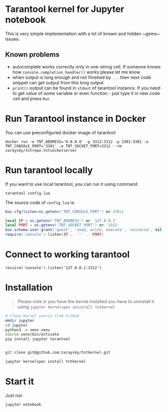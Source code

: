 # Tarantool kernel for Jupyter notebook

This is very simple implementation with a lot of known and hidden ~gems~ issues:

## Known problems
 - autocomplete works correctly only in one-string cell. If someone knows how `console.completion_handler()` works please let me know
 - when output is long enough and not finished by `...` then next code snippet can get output from this long output
 - `print()` output can be found in `stdout` of tarantool instance. If you need to get value of some variable or even function - just type it in new code cell and press `Run` 

# Run Tarantool instance in Docker
You can use preconfigured docker image of tarantool 

```docker run -e TNT_ADDRESS='0.0.0.0' -p 3312:3312 -p 3301:3301 -e TNT_CONSOLE_PORT='3301' -e TNT_SOCKET_PORT=3312 --rm zaraysky/tntrepo:tntsocketserver```


# Run tarantool locally

If you want to use local tarantool, you can run it using command

`tarantool config.lua`

The source code of `config.lua` is:

```lua
box.cfg{listen=os.getenv('TNT_CONSOLE_PORT') or 3301}

local IP = os.getenv('TNT_ADDRESS') or '127.0.0.1'
local PORT = os.getenv('TNT_SOCKET_PORT') or '3312'
box.schema.user.grant('guest', 'read, write, execute', 'universe', nil, {if_not_exists=true})
require('console').listen(IP .. ':' .. PORT)
```

# Connect to working tarantool

`recuire('console').listen('127.0.0.1:3312')`

# Installation

>Please note in you have the kernel installed you have to uninstall it using
`jupyter kernelspec uninstall tntkernel`

```bash
# Clone kernel source from GitHub
mkdir jupyter
cd jupyter
python3 -m venv venv
source venv/bin/activate
pip install jupyter tarantool


git clone git@github.com:zaraysky/tntkernel.git

jupyter kernelspec install tntkernel
```

# Start it
Just run 
```bash
jupyter notebook
```


